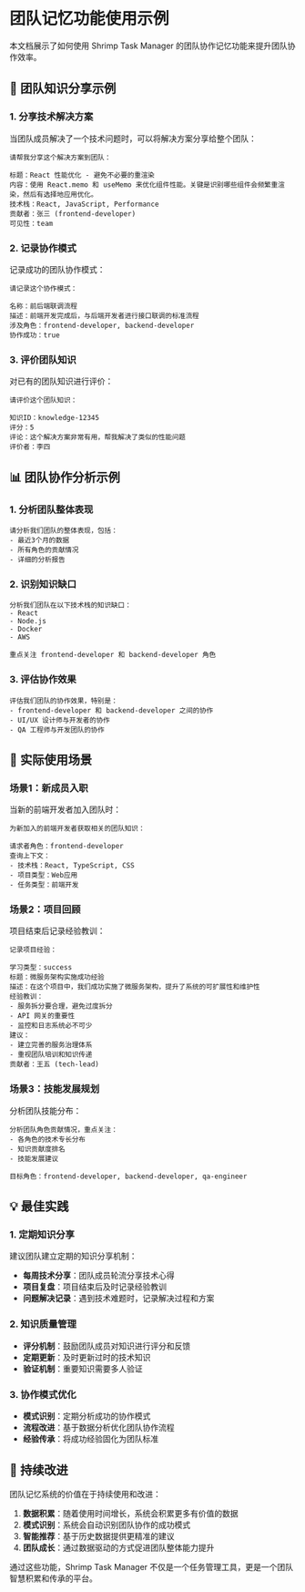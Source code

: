 # 团队记忆功能使用示例

本文档展示了如何使用 Shrimp Task Manager 的团队协作记忆功能来提升团队协作效率。

## 🤝 团队知识分享示例

### 1. 分享技术解决方案

当团队成员解决了一个技术问题时，可以将解决方案分享给整个团队：

```
请帮我分享这个解决方案到团队：

标题：React 性能优化 - 避免不必要的重渲染
内容：使用 React.memo 和 useMemo 来优化组件性能。关键是识别哪些组件会频繁重渲染，然后有选择地应用优化。
技术栈：React, JavaScript, Performance
贡献者：张三 (frontend-developer)
可见性：team
```

### 2. 记录协作模式

记录成功的团队协作模式：

```
请记录这个协作模式：

名称：前后端联调流程
描述：前端开发完成后，与后端开发者进行接口联调的标准流程
涉及角色：frontend-developer, backend-developer
协作成功：true
```

### 3. 评价团队知识

对已有的团队知识进行评价：

```
请评价这个团队知识：

知识ID：knowledge-12345
评分：5
评论：这个解决方案非常有用，帮我解决了类似的性能问题
评价者：李四
```

## 📊 团队协作分析示例

### 1. 分析团队整体表现

```
请分析我们团队的整体表现，包括：
- 最近3个月的数据
- 所有角色的贡献情况
- 详细的分析报告
```

### 2. 识别知识缺口

```
分析我们团队在以下技术栈的知识缺口：
- React
- Node.js
- Docker
- AWS

重点关注 frontend-developer 和 backend-developer 角色
```

### 3. 评估协作效果

```
评估我们团队的协作效果，特别是：
- frontend-developer 和 backend-developer 之间的协作
- UI/UX 设计师与开发者的协作
- QA 工程师与开发团队的协作
```

## 🎯 实际使用场景

### 场景1：新成员入职

当新的前端开发者加入团队时：

```
为新加入的前端开发者获取相关的团队知识：

请求者角色：frontend-developer
查询上下文：
- 技术栈：React, TypeScript, CSS
- 项目类型：Web应用
- 任务类型：前端开发
```

### 场景2：项目回顾

项目结束后记录经验教训：

```
记录项目经验：

学习类型：success
标题：微服务架构实施成功经验
描述：在这个项目中，我们成功实施了微服务架构，提升了系统的可扩展性和维护性
经验教训：
- 服务拆分要合理，避免过度拆分
- API 网关的重要性
- 监控和日志系统必不可少
建议：
- 建立完善的服务治理体系
- 重视团队培训和知识传递
贡献者：王五 (tech-lead)
```

### 场景3：技能发展规划

分析团队技能分布：

```
分析团队角色贡献情况，重点关注：
- 各角色的技术专长分布
- 知识贡献度排名
- 技能发展建议

目标角色：frontend-developer, backend-developer, qa-engineer
```

## 💡 最佳实践

### 1. 定期知识分享

建议团队建立定期的知识分享机制：

- **每周技术分享**：团队成员轮流分享技术心得
- **项目复盘**：项目结束后及时记录经验教训
- **问题解决记录**：遇到技术难题时，记录解决过程和方案

### 2. 知识质量管理

- **评分机制**：鼓励团队成员对知识进行评分和反馈
- **定期更新**：及时更新过时的技术知识
- **验证机制**：重要知识需要多人验证

### 3. 协作模式优化

- **模式识别**：定期分析成功的协作模式
- **流程改进**：基于数据分析优化团队协作流程
- **经验传承**：将成功经验固化为团队标准

## 🔄 持续改进

团队记忆系统的价值在于持续使用和改进：

1. **数据积累**：随着使用时间增长，系统会积累更多有价值的数据
2. **模式识别**：系统会自动识别团队协作的成功模式
3. **智能推荐**：基于历史数据提供更精准的建议
4. **团队成长**：通过数据驱动的方式促进团队整体能力提升

通过这些功能，Shrimp Task Manager 不仅是一个任务管理工具，更是一个团队智慧积累和传承的平台。
